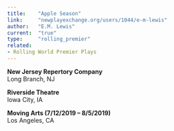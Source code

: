 ```yaml
---
title:    "Apple Season"
link:     "newplayexchange.org/users/1044/e-m-lewis"
author:   "E.M. Lewis"
current:  "true"
type:     "rolling_premier"
related:
- Rolling World Premier Plays
---
```


**New Jersey Repertory Company**\
Long Branch, NJ

**Riverside Theatre**\
Iowa City, IA

**Moving Arts (7/12/2019 – 8/5/2019)**\
Los Angeles, CA
